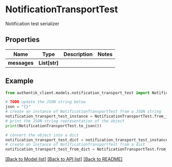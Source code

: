 # NotificationTransportTest

Notification test serializer

## Properties

Name | Type | Description | Notes
------------ | ------------- | ------------- | -------------
**messages** | **List[str]** |  | 

## Example

```python
from authentik_client.models.notification_transport_test import NotificationTransportTest

# TODO update the JSON string below
json = "{}"
# create an instance of NotificationTransportTest from a JSON string
notification_transport_test_instance = NotificationTransportTest.from_json(json)
# print the JSON string representation of the object
print(NotificationTransportTest.to_json())

# convert the object into a dict
notification_transport_test_dict = notification_transport_test_instance.to_dict()
# create an instance of NotificationTransportTest from a dict
notification_transport_test_from_dict = NotificationTransportTest.from_dict(notification_transport_test_dict)
```
[[Back to Model list]](../README.md#documentation-for-models) [[Back to API list]](../README.md#documentation-for-api-endpoints) [[Back to README]](../README.md)


